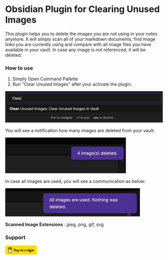 # Obsidian Plugin for Clearing Unused Images

This plugin helps you to delete the images you are not using in your notes anymore. It will simply scan all of your markdown documents, find image links you are currently using and compare with all image files you have available in your vault. In case any image is not referenced, it will be deleted.

### How to use

1. Simply Open Command Pallette
2. Run "Clear Unused Images" after your activate the plugin.

<img src="./images/Clear-Command.png">

You will see a notification how many images are deleted from your vault:

<img src="./images/images-deleted.png">

In case all images are used, you will see a communication as below:

<img src="./images/nothing-deleted.png">

**Scanned Image Extensions** : jpeg, png, gif, svg

### Support

<a href="https://www.buymeacoffee.com/ozante">
    <img src='/images/Buy-me-coffee.svg' width="20%" height="auto" />
</a>
